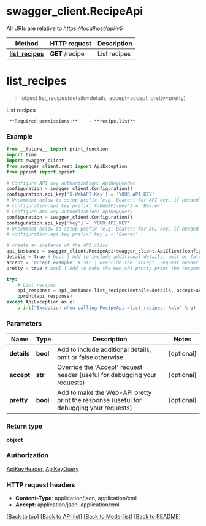 # swagger_client.RecipeApi

All URIs are relative to *https://localhost/api/v5*

Method | HTTP request | Description
------------- | ------------- | -------------
[**list_recipes**](RecipeApi.md#list_recipes) | **GET** /recipe | List recipes


# **list_recipes**
> object list_recipes(details=details, accept=accept, pretty=pretty)

List recipes

     **Required permissions:**    - **recipe.list**   

### Example
```python
from __future__ import print_function
import time
import swagger_client
from swagger_client.rest import ApiException
from pprint import pprint

# Configure API key authorization: ApiKeyHeader
configuration = swagger_client.Configuration()
configuration.api_key['X-WebAPI-Key'] = 'YOUR_API_KEY'
# Uncomment below to setup prefix (e.g. Bearer) for API key, if needed
# configuration.api_key_prefix['X-WebAPI-Key'] = 'Bearer'
# Configure API key authorization: ApiKeyQuery
configuration = swagger_client.Configuration()
configuration.api_key['key'] = 'YOUR_API_KEY'
# Uncomment below to setup prefix (e.g. Bearer) for API key, if needed
# configuration.api_key_prefix['key'] = 'Bearer'

# create an instance of the API class
api_instance = swagger_client.RecipeApi(swagger_client.ApiClient(configuration))
details = true # bool | Add to include additional details, omit or false otherwise (optional)
accept = 'accept_example' # str | Override the 'Accept' request header (useful for debugging your requests) (optional)
pretty = true # bool | Add to make the Web-API pretty print the response (useful for debugging your requests) (optional)

try:
    # List recipes
    api_response = api_instance.list_recipes(details=details, accept=accept, pretty=pretty)
    pprint(api_response)
except ApiException as e:
    print("Exception when calling RecipeApi->list_recipes: %s\n" % e)
```

### Parameters

Name | Type | Description  | Notes
------------- | ------------- | ------------- | -------------
 **details** | **bool**| Add to include additional details, omit or false otherwise | [optional] 
 **accept** | **str**| Override the &#39;Accept&#39; request header (useful for debugging your requests) | [optional] 
 **pretty** | **bool**| Add to make the Web-API pretty print the response (useful for debugging your requests) | [optional] 

### Return type

**object**

### Authorization

[ApiKeyHeader](../README.md#ApiKeyHeader), [ApiKeyQuery](../README.md#ApiKeyQuery)

### HTTP request headers

 - **Content-Type**: application/json, application/xml
 - **Accept**: application/json, application/xml

[[Back to top]](#) [[Back to API list]](../README.md#documentation-for-api-endpoints) [[Back to Model list]](../README.md#documentation-for-models) [[Back to README]](../README.md)

